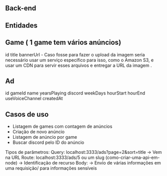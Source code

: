 ## Back-end

## Entidades

## Game ( 1 game tem vários anúncios)
id
title
bannerUrl - Caso fosse para fazer o upload da imagem seria necessário usar um serviço específico para isso, como o Amazon S3, e usar um CDN para servir esses arquivos e entregar a URL da imagem
.

## Ad
id
gameId
name
yearsPlaying
discord
weekDays
hourStart
hourEnd
useVoiceChannel
createdAt

## Casos de uso

- Listagem de games com contagem de anúncios
- Criação de novo anúncio
- Listagem de anúncio por game
- Buscar discord pelo ID do anúncio

Tipos de parâmetros:
    Query: localhost:3333/ads?page=2&sort=title -> Vem na URL
    Route: localhost:3333/ads/5 ou um slug (como-criar-uma-api-em-node) -> Identificação de recurso
    Body: -> Envio de várias informações em uma requisição/ para informações sensíveis
